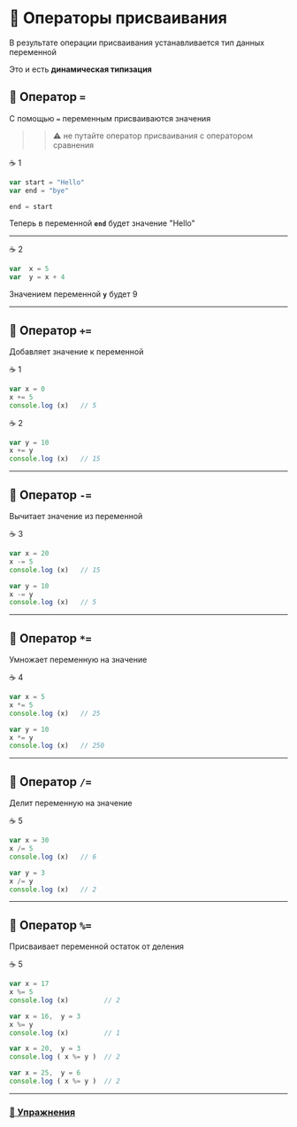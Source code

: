 # 📖 Операторы присваивания

В результате операции присваивания устанавливается тип данных переменной

Это и есть **динамическая типизация**

## 📖 Оператор ```=```

С помощью ```=``` переменным присваиваются значения

>>:warning: не путайте оператор присваивания с оператором сравнения

:coffee: 1

```javascript
var start = "Hello"
var end = "bye"

end = start
```

Теперь в переменной  **`end`**  будет  значение  "Hello"

***

:coffee: 2

```javascript
var  x = 5
var  y = x + 4
```

Значением переменной **`y`** будет 9

***

## 📖 Оператор ```+=```

Добавляет значение к переменной

:coffee: 1

```javascript
var x = 0
x += 5
console.log (x)   // 5
```

:coffee: 2

```javascript
var y = 10
x += y
console.log (x)   // 15
```

***

## 📖 Оператор ```-=```

Вычитает значение из переменной

:coffee: 3

```javascript
var x = 20
x -= 5
console.log (x)   // 15

var y = 10
x -= y
console.log (x)   // 5
```

***

## 📖 Оператор ```*=```

Умножает переменную на значение

:coffee: 4

```javascript
var x = 5
x *= 5
console.log (x)   // 25

var y = 10
x *= y
console.log (x)   // 250
```

***

## 📖 Оператор ```/=```

Делит переменную на значение

:coffee: 5

```javascript
var x = 30
x /= 5
console.log (x)   // 6

var y = 3
x /= y
console.log (x)   // 2
```

***

## 📖 Оператор ```%=```

Присваивает переменной остаток от деления

:coffee: 5

```javascript
var x = 17
x %= 5
console.log (x)         // 2

var x = 16,  y = 3
x %= y
console.log (x)         // 1

var x = 20,  y = 3
console.log ( x %= y )  // 2

var x = 25,  y = 6
console.log ( x %= y )  // 2
```

***

### [:briefcase: Упражнения](https://docs.google.com/forms/d/e/1FAIpQLSd0-twHJZfk-bKNkk-mg7ELLH49d3GYjcahThqGJC7A7sAJZw/viewform)